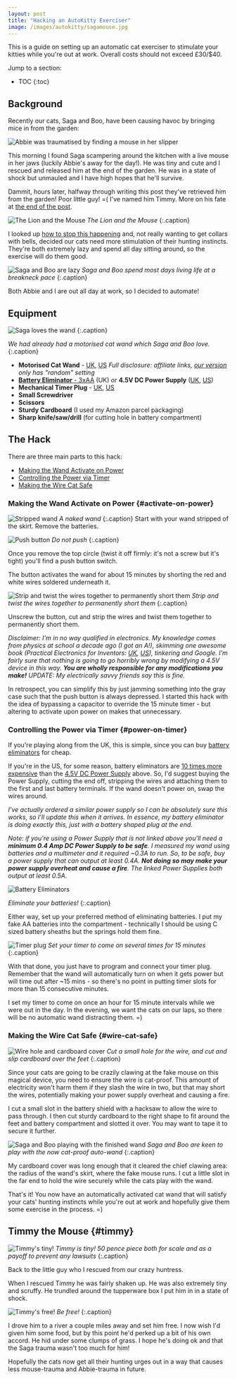 ```yaml
---
layout: post
title: "Hacking an AutoKitty Exerciser"
image: /images/autokitty/sagamouse.jpg
---
```


This is a guide on setting up an automatic cat exerciser to stimulate your kitties while you're out at work. Overall costs should not exceed £30/$40.

Jump to a section:

* TOC
{:toc}

## Background
Recently our cats, Saga and Boo, have been causing havoc by bringing mice in from the garden:

![Abbie was traumatised by finding a mouse in her slipper](/images/autokitty/mousetrauma.png)

This morning I found Saga scampering around the kitchen with a live mouse in her jaws (luckily Abbie's away for the day!). He was tiny and cute and I rescued and released him at the end of the garden. He was in a state of shock but unmauled and I have high hopes that he'll survive.

Dammit, hours later, halfway through writing this post they've retrieved him from the garden! Poor little guy! =( I've named him Timmy. More on his fate at [the end of the post](#timmy).

![The Lion and the Mouse](/images/autokitty/sagamouse.jpg)
*The Lion and the Mouse* 
{:.caption}

I looked up [how to stop this happening](https://www.pet-happy.com/why-is-your-cat-bringing-mice-home/) and, not really wanting to get collars with bells, decided our cats need more stimulation of their hunting instincts. They're both extremely lazy and spend all day sitting around, so the exercise will do them good.

![Saga and Boo are lazy](/images/autokitty/catyinyang.jpg)
*Saga and Boo spend most days living life at a breakneck pace*
{:.caption}

Both Abbie and I are out all day at work, so I decided to automate!

## Equipment
![Saga loves the wand](/images/autokitty/sagawand.5fps.gif)
{:.caption}

*We had already had a motorised cat wand which Saga and Boo love.*
{:.caption}

* **Motorised Cat Wand** - [UK](https://www.amazon.co.uk/gp/product/B01EH6RDR0/ref=as_li_tl?ie=UTF8&camp=1634&creative=6738&creativeASIN=B01EH6RDR0&linkCode=as2&tag=oreills-21), [US](https://www.amazon.com/gp/product/B01EH6RDR0/ref=as_li_qf_sp_asin_il_tl?ie=UTF8&tag=oreillsus-20&camp=1789&creative=9325&linkCode=as2&creativeASIN=B01EH6RDR0&linkId=8875599c24e3af0ab4c8a5f5c7e9afe1) *Full disclosure: affiliate links, [our version](https://www.amazon.co.uk/gp/product/B01A4QI5AG/ref=od_aui_detailpages00?ie=UTF8&psc=1) only has "random" setting*
* [**Battery Eliminator** - 3xAA](https://www.amazon.co.uk/gp/product/B01MAWHOPM/ref=as_li_tl?ie=UTF8&camp=1634&creative=6738&creativeASIN=B01MAWHOPM&linkCode=as2&tag=oreills-21) (UK) *or* **4.5V DC Power Supply** ([UK](https://www.amazon.co.uk/gp/product/B0012Y2NMG/ref=as_li_qf_sp_asin_il_tl?ie=UTF8&camp=1634&creative=6738&creativeASIN=B0012Y2NMG&linkCode=as2&tag=oreills-21), [US](https://www.amazon.com/gp/product/B00KCPBEUI/ref=as_li_qf_sp_asin_il_tl?ie=UTF8&tag=oreillsus-20&camp=1789&creative=9325&linkCode=as2&creativeASIN=B00KCPBEUI&linkId=978ed505ef4cc11a047ff024a3b21271))
* **Mechanical Timer Plug** - [UK](https://www.amazon.co.uk/gp/product/B00GP1RQVY/ref=as_li_tl?ie=UTF8&camp=1634&creative=6738&creativeASIN=B00GP1RQVY&linkCode=as2&tag=oreills-21), [US](https://www.amazon.com/gp/product/B006LYHED0/ref=as_li_qf_sp_asin_il_tl?ie=UTF8&tag=oreillsus-20&camp=1789&creative=9325&linkCode=as2&creativeASIN=B006LYHED0&linkId=14abb99efafdf0bad4e9cf09c92b40d5)
* **Small Screwdriver**
* **Scissors**
* **Sturdy Cardboard** (I used my Amazon parcel packaging)
* **Sharp knife/saw/drill** (for cutting hole in battery compartment)

## The Hack
There are three main parts to this hack:

* [Making the Wand Activate on Power](#activate-on-power)
* [Controlling the Power via Timer](#power-on-timer)
* [Making the Wire Cat Safe](#wire-cat-safe)

### Making the Wand Activate on Power {#activate-on-power}
![Stripped wand](/images/autokitty/start.jpg)
*A naked wand* 
{:.caption}
Start with your wand stripped of the skirt. Remove the batteries.

![Push button](/images/autokitty/pushbutton.jpg)
*Do not push* 
{:.caption}

Once you remove the top circle (twist it off firmly: it's not a screw but it's tight) you'll find a push button switch.

The button activates the wand for about 15 minutes by shorting the red and white wires soldered underneath it.

![Strip and twist the wires together to permanently short them](/images/autokitty/wiresshorted.jpg)
*Strip and twist the wires together to permanently short them*
{:.caption}

Unscrew the button, cut and strip the wires and twist them together to permanently short them.

*Disclaimer: I'm in no way qualified in electronics. My knowledge comes from physics at school a decade ago (I got an A!), skimming one awesome book (Practical Electronics for Inventors: [UK](https://www.amazon.co.uk/gp/product/1259587541/ref=as_li_tl?ie=UTF8&camp=1634&creative=6738&creativeASIN=1259587541&linkCode=as2&tag=oreills-21), [US](https://www.amazon.com/gp/product/1259587541/ref=as_li_qf_sp_asin_il_tl?ie=UTF8&tag=oreillsus-20&camp=1789&creative=9325&linkCode=as2&creativeASIN=1259587541&linkId=c3fbf1d7cd20eb660066fc3eba0d6cda)), tinkering and Google. I'm fairly sure that nothing is going to go horribly wrong by modifying a 4.5V device in this way. **You are wholly responsible for any modifications you make!** UPDATE: My electrically savvy friends say this is fine.*

In retrospect, you can simplify this by just jamming something into the gray case such that the push button is always depressed. I started this hack with the idea of bypassing a capacitor to override the 15 minute timer - but altering to activate upon power on makes that unnecessary.

### Controlling the Power via Timer {#power-on-timer}

If you're playing along from the UK, this is simple, since you can buy [battery eliminators](https://www.amazon.co.uk/gp/product/B01MAWHOPM/ref=as_li_tl?ie=UTF8&camp=1634&creative=6738&creativeASIN=B01MAWHOPM&linkCode=as2&tag=oreills-21) for cheap.

If you're in the US, for some reason, battery eliminators are [10 times more expensive](http://www.batteryeliminatorstore.com/index.php?id_product=40&controller=product) than the [4.5V DC Power Supply](https://www.amazon.com/gp/product/B00KCPBEUI/ref=as_li_qf_sp_asin_il_tl?ie=UTF8&tag=oreillsus-20&camp=1789&creative=9325&linkCode=as2&creativeASIN=B00KCPBEUI&linkId=978ed505ef4cc11a047ff024a3b21271) above. So, I'd suggest buying the Power Supply, cutting the end off, stripping the wires and attaching them to the first and last battery terminals. If the wand doesn't power on, swap the wires around.

*I've actually ordered a similar power supply so I can be absolutely sure this works, so I'll update this when it arrives. In essence, my battery eliminator is doing exactly this, just with a battery shaped plug at the end.*

*Note: if you're using a Power Supply that is not linked above you'll need a **minimum 0.4 Amp DC Power Supply to be safe**. I measured my wand using batteries and a multimeter and it required ~0.3A to run. So, to be safe, buy a power supply that can output at least 0.4A. **Not doing so may make your power supply overheat and cause a fire**. The linked Power Supplies both output at least 0.5A.*

![Battery Eliminators](/images/autokitty/batteryeliminator.jpg)

*Eliminate your batteries!*
{:.caption}

Either way, set up your preferred method of eliminating batteries. I put my fake AA batteries into the compartment - technically I should be using C sized battery sheaths but the springs hold them fine.

![Timer plug](/images/autokitty/timerplug.jpg)
*Set your timer to come on several times for 15 minutes*
{:.caption}

With that done, you just have to program and connect your timer plug. Remember that the wand will automatically turn on when it gets power but will time out after ~15 mins - so there's no point in putting timer slots for more than 15 consecutive minutes.

I set my timer to come on once an hour for 15 minute intervals while we were out in the day. In the evening, we want the cats on our laps, so there will be no automatic wand distracting them. =)

### Making the Wire Cat Safe {#wire-cat-safe}

![Wire hole and cardboard cover](/images/autokitty/drillholeandcardboard.jpg)
*Cut a small hole for the wire, and cut and slip cardboard over the feet*
{:.caption}

Since your cats are going to be crazily clawing at the fake mouse on this magical device, you need to ensure the wire is cat-proof. This amount of electricity won't harm them if they slash the wire in two, but that may short the wires, potentially making your power supply overheat and causing a fire.

I cut a small slot in the battery shield with a hacksaw to allow the wire to pass through. I then cut sturdy cardboard to the right shape to fit around the feet and battery compartment and slotted it over. You may want to tape it to secure it further.

![Saga and Boo playing with the finished wand](/images/autokitty/sagabooplaying.jpg)
*Saga and Boo are keen to play with the now cat-proof auto-wand*
{:.caption}

My cardboard cover was long enough that it cleared the chief clawing area: the radius of the wand's skirt, where the fake mouse runs. I cut a little slot in the far end to hold the wire securely while the cats play with the wand.

That's it! You now have an automatically activated cat wand that will satisfy your cats' hunting instincts while you're out at work and hopefully give them some exercise in the process. =)

## Timmy the Mouse {#timmy}
![Timmy's tiny!](/images/autokitty/tinytimmy.jpg)
*Timmy is tiny! 50 pence piece both for scale and as a payoff to prevent any lawsuits*
{:.caption}

Back to the little guy who I rescued from our crazy huntress.

When I rescued Timmy he was fairly shaken up. He was also extremely tiny and scruffy. He trundled around the tupperware box I put him in in a state of shock.

![Timmy's free!](/images/autokitty/timmyfree.jpg)
*Be free!*
{:.caption}

I drove him to a river a couple miles away and set him free. I now wish I'd given him some food, but by this point he'd perked up a bit of his own accord. He hid under some clumps of grass. I hope he's doing ok and that the Saga trauma wasn't too much for him!

Hopefully the cats now get all their hunting urges out in a way that causes less mouse-trauma and Abbie-trauma in future.

<style>
.caption {
    text-align:center;
}
</style>

